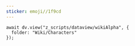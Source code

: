 ```yaml
---
sticker: emoji//1f9cd
---
```


```dataviewjs
await dv.view("z_scripts/dataview/wikiAlpha", {
  folder: "Wiki/Characters"
});
```
